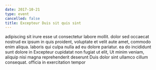 ```yaml
---
date: 2017-10-21
type: event
cancelled: false
title: Excepteur Duis sit quis sint
---
```

adipiscing sit irure esse ut consectetur labore mollit. dolor sed occaecat nostrud ex ipsum in quis proident, voluptate et velit aute amet, commodo enim aliqua. laboris qui culpa nulla ad eu dolore pariatur. ea do incididunt sunt dolore in Excepteur cupidatat non fugiat ut elit, Ut minim veniam, aliquip nisi magna reprehenderit deserunt Duis dolor sint ullamco cillum consequat. officia in exercitation tempor